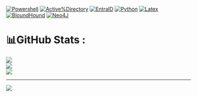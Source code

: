 <!--
## Hi there 👋

**olilaga/olilaga** is a ✨ _special_ ✨ repository because its `README.md` (this file) appears on your GitHub profile.

Here are some ideas to get you started:

- 🔭 I’m currently working on ...
- 🌱 I’m currently learning ...
- 👯 I’m looking to collaborate on ...
- 🤔 I’m looking for help with ...
- 💬 Ask me about ...
- 📫 How to reach me: ...
- 😄 Pronouns: ...
- ⚡ Fun fact: ...
-->


[![Powershell](https://img.shields.io/badge/Powershell-3776AB.svg?logo=data%3Aimage%2Fpng%3Bbase64%2CiVBORw0KGgoAAAANSUhEUgAAAGYAAABsCAMAAACvmjc2AAACHFBMVEUDeL0EeL4Feb4Geb4Her4Ier8Je78Ke78LfL8MfMANfcAOfcAPfsAQfsERf8ESgMETgMEUgcIWgsIXgsIYg8MahMMbhMMchMMdhcMehcQfhsQgh8Qhh8QjiMUkicUlicUmisYnisYoi8Ypi8YrjMcsjcctjccvj8gwj8gxkMgykMkzkck0kck1ksk2kso3dqs4k8o6lMs8lcs%2Bl8xAmMxAmM1Bmc1Cmc1Dms1Gm85HnM5InM9Jnc9Knc9Lns9Mns9On89QoNBRodBSodBUotFXpNJYpNJaptNbptNcp9Ndp9NeqNRgqdRlq9VmrNZqrtdsr9dtsNdusNhwsdhystlzs9l1tNp2tNp3tdp8uNt9uNx%2BuNt%2Budx%2FuduCutyDu9yEu92Ivt6Jvt6NwN%2BOwd%2BPweCQwuCSw%2BCTw%2BGUxOGVxeGWxeGax%2BKdyeOeyeOgyuShy%2BSlzeWmzuWoz%2Bapz%2Bar0Oes0eet0eev0uiw0uex0%2Biy1Oi11em21um31um41%2Bm62Oq72Oq72eq92uu%2B2uu%2F2%2BvA3OzB3OzC3ezD3e3F3u3H3%2B7I4O7J4O7K4e7L4e%2FM4u%2FN4u%2FO4%2B%2FS5fDU5vHV5%2FHW5%2FHZ6fLa6fLb6vPc6vPd6%2FPe7PPg7fTh7fTj7vTk7vTl7%2FXm7%2FXo8PXp8fbq8fbs8%2Fbt8%2Ffu9Pfv9Pfw9ffy9vjz9vj09%2Fj19%2Fn2%2BPn3%2BPn4%2Bfn5%2Bfr6%2Bvqm5LExAAADTUlEQVRo3u3a%2BTtUYRQH8JkpY8toYZLSoqKU7mhTTatIaVdpEW2kkqVFOyMpGZVIKqmMqAlpzPsPFo88M%2Fd7mTO8x0%2F3%2FDrP9XHvc9%2Fznu87Y1CmpQw6ozM6ozM6w8EYMyqb6ouSmJmUFjFc3tIITiarX4xW02w%2BJsMjxupVFBcT2yt8qs7MxFwUfnXLyMM0%2BjPiCg%2FzRsWIPBamXM14D3Aw6WpGDG7neKFrwHGvY2Diu8FxLWXoAhsGwPkQy9DTdnvAaY1m6NBHgAm6HZD2mwJ0bhvlM8pVdK4xMKa76OTJZ5QQBzDeQwyzQHTLlNoBeeSwfgSnbz3DZLP4Gzi9yQwDVKobnC8LGea0dGw77TEM42C2FxxnJMPUeRqXT61ZPqMUoUOaQoJkjBrt4DrDqB76HJ2zDInA0orOcYbgEdcJzFAmQ75J6gXn91aGGLUZl%2BnPtQxpLQuXaXciQyg8g69B5wKG7FmCTotFPmOsQqfaJD9Jh71E5wRDYJ%2F7Hne5CIZzgQTcTXdyHD%2BkDamZ%2FQxMHDbRFfIZOwaSB9JfAVMhPDHRFiObsdbh69xklb087S5UboZJbjYz8vGB%2FciW3aHjGzQe2BLZ%2B82eHswGxSGSd8%2FQYrwV1w7ZI8fytxrzoFX2AJXzC5A%2F%2BaQQGgQzqxJv5TMx4tCZNe2oVFGPJcnMYRxn%2BnNlpzXLHbyVd8mKZMaGwVNUhEtO0obcQewuWbKPH2Ke4K04E2Sf2Wz5qtFdZko%2BgdJqx1122cd28S%2FwgTmCPrQLxOzVyBgnJ7MTGoJsxx1pk9rVJ2ASm1G5N8kvPcZnctxT6S5EJlKjHbetUiQzKTiIi7J%2Fk7ghs9IxQT26vCwIxnAM27F7%2BLuBcDxjV9VADpmZcx8vbx7JluUiYHlsRGb1J7y4JHRkFPAGZkQ1jdnXh%2FkoY9xkq3E7URTmIP7HjYtGPyujMCKVwCT2Qzu%2BNNaOK0iMjcDcgGHPpx0XUBTvPALjVF301HfYs1EYJ%2BUV8N8pPef9s34NgdlFYY76nf9uVH0a2xZQKSQtT7PP0PcYn3LkudddPeNXx0M7sdnY%2Fi%2BbgVMSf0uAf2rb9xHl2UpF4WSU%2BRfqG0o3KQozw1E6ozM6ozPTUn8BmPCR7s2sJSkAAAAASUVORK5CYII%3D)](#)
[![Active%Directory](https://img.shields.io/badge/Active%20Directory-3776AB.svg?logo=data%3Aimage%2Fpng%3Bbase64%2CiVBORw0KGgoAAAANSUhEUgAAAJsAAACcCAIAAADnBk5jAAAcE0lEQVR42u1d%2BVcb97Wff%2BL99M575502ZjHY2MaA2BHgpFvaJK9J%2B5q%2B5rVpGrNvxmLfJHAS242dxokb22mMVkASEmgDvOIFY%2BPYwXjDxuANg%2FHKZnbe%2Fc6wCDQIzSZGCnN0cnwUIc3MZ773fu79fu69WND2Kvd%2BCbarw%2FP1r39SF56ng3%2B7%2FfVibg9naG51tMQUnKWNKjYAtG4PqpsjGpKliSk1h2RrBfDvbG20xBycrV1F1GUXqEgjFJtCc%2BeNbUhOdZTYGJylXkXUJe2tsMQYttDMEj4VYHZj24u5K5yRRbVRRQZb5OCdsIKayMJadwUVc0s4IwrQQgxaAjP4QLTYFFFY45agYm5IbnOqgQ0FZ2nsu1hgSW4Zz2BuR261BLld9pMAeWypORR9Ur2KKG%2FJrTpGYg5zbOUhh5qniy1bZjWvIrqi5FZsDC%2Bg4B0J6hvjXtQXcxc4q4DcRhYDuaXDioXFBrcBFXMXcltDO8oEW42ob4Ee%2FrGKKF8yt7FlFibuEIEqMYXlVrvBSsXcg9yGZlcz%2FB54ICCeCXF96ou5AbllZUcFUd9cHVrrIs0qoitmb8FURrCXzyP8cYzEJFhFdGXYUFEtvNj1fDPUt8TouiwJc2FyC4uJg%2FsOXx5VAnGtq%2B6NY64IZ3ieDsUqnC0jIusb5ppZX8w1ya0lhGMpQjAufgh1QcED5nrkFm50DueB46yKxeRyDtXFEAVjG%2BYs9ReeytcLxcZglwIVcyH3GckBuV3WJEQW1iDq6zoOFXMlcluyApskiPoWGyNcR8WCuQScobnckltHUhmuovV1AUSBoQgl5uCslaSdwVlqYakJZ2SriDJPoJeaw3JXPjQMJgTcvM%2F68hrRYHznMiyfF6K9GcGDxMzzeAbjs%2FuMKjZE8CkbhwhaYW0UvwUPGG%2FhjCys5WHYgE6s2MBnATfGTzjD83W8dVrBIl5TX4yHcIY5IKF28BWQWbkxXbU%2BRembrPBNUsB%2F%2FVKVm7dVsMLXnJCMdAdEg%2FF9j5AcRioTgahqY5rKI162Pk0lLNS%2F85nl%2Fb1H%2FvTlsf%2FZ0%2FDLMlPA9irPRBmgG5hZST%2Frm6ONLbOEZGlXEV0m64Yyt3n0DRpgCevSM0EGlKpMf7nxRs%2Bj%2FpHR8cmJqenJ6enxqamB0Ym2B88Pn7r1h71HvZOV65IVAtq2JA9cA%2B%2F2xjFe2Vuh2MikwAhfmkrvZEW28nzXs6FpuwdgbGh98MsdZo8EWdD2SrrUtwbOmVe2F%2BNVrMLk7gCc4C%2F9M6sqz3dNO3z0DY6mS895JEjpWWBEfUuMvKK%2BGE%2FgBCMJ7pM%2BnNurgPIEitSNN3unqR9F6otr4qVM9vj4Q30xXsQqeSgXw4Tcbs6oWJeqqmt7OE3rmJiejjt0GryvgCn1XUV0rj6QGWn0iJfuMl6ZZnD09I9EF9XAQqef9WV8Fe6AKCHnCWFWngDu8%2Belxv6R8Wlmh6KpwzNBzkjwwAMVC7ai9rZKWEKtPnCJBSr79kT7NONjaGzyV5%2BY4fmg7z4KaiJXOnOJrWSsUmyIZKwy2ZReEZqjvbdcrOLgsdfUBs8Hw6wvaUcPN0eUUJlEs1GKuzZJ8cG%2B49MsHafbe9elqWjnkohLi5GYVrDDA7YicOLZFnZcDhBUseZ7thDtfvkqqkAH654hOUCZrxXapV8BREOytTESM1sSakD0wLEbbCE6MjH51qf0Xak19WWlBtIFEJ3RqrO3awGIHm68xRai45NT7%2B2uX5eiYMEO5epiSy3Ob9uBOZvcio0RBWzmzADRrxqusYXo6MTk259ZmCM6zxUkZieXGGPOdJ9IZcK2hNorQZZbcYEtRHsHUJ5hY3oFawSwyCAsNgrcD9HZbQr2JdS%2ByYrf7zkyOcUOouc6HvulVQQw4LokWl%2FUtsN54jfMOXCijpkSExcFJJszKgJF6pu9%2Fawg%2BoWFUTwaZK920UmpfMwJcIZka9hSmZDnjBJk%2B%2BpZcKWvxiff3lnHihMlSeUDvXcKS%2BIcUVxlYgrhcl%2FCLxXldV%2B%2BYprXPXGjxzdVyaLJtaaEoTk6Th9rJyFKNH9ygsGBZVp%2B%2BjZDRDUXun4aJ%2BWQSSDqy3kxFsapvRWWGJ3QxlYgqlqbKHtDYhwem2CC6LOh0V9%2Faoavgi%2FkrmAymuNUPsYdnJGFRKM%2BzuHclKHySlJ8WX91gjHlbe584pdRuSldJeDstoDRiuSS%2BmIcnXcY3vyC6%2BpoJBVLV3mnKP7V2M5WSCo92wE2PHBbJWfnrMEF3FxlfTFO4MytxmMVDddwbkhT%2BqYoFU13plk9ijTfv8aZQw2abdaMzyxRuwCiMyoTjkU3AKdfinJ9ekV1y11bSCanpx%2B%2BeLUscu29%2Fefv9Nm%2BPzw%2B%2BcFXxz3jpZw51KrQ3OqYUk461mGsP30x3Jd7wo2GqHFTZpWlrZskNzs1na06H16gv%2Ft0yW3w4YnJr45cF2Rr1qaqVGRLvPvF8BaxwSdJzh1LCs0j5pTwGFHC7XPdrQtusU%2ByIihL09jeS8ZXx%2BIOnQabuWar9E%2F7jo9MTNp%2B5kLnk9993vBavHRjmgq54SSFsqnD9mMX7z7z364Gw84dS4ooMrBOfTE2YxU2VCYOBCry8AJdy92nthjcezb03p6GNbgLBBgA112G1ikr%2Fts%2FMr7HcnVDRgUKUeaocprKJ0VZfZHEesObwKI3Z1RwFxFEsR3gYaw9boW10Rw3fIe775Ugiy2pvdb9wvbuX3344g2JwcvK%2BfmlKoFS9g2Ozn3mmxPt%2F%2F7hd%2F4QnIgWMqxUpV9GxbHrPbZfC08AYkmZ3FFfNbsd6zCWYhW9EJWzaziFE6jKm5%2BaO%2FoGbe97Y%2FvjkNxqWL7WUIFRjS7S9wyMzCfi6695kGnn8QoLRVC25tL9Z7YkK7X83Gtx5ZxS32i8Lx4roGLM4UTd1rhv1Ae29L09Rx4%2BHya1jRsyKlGV2UIWA4jGFNf0WiG6%2F8h1zwTZku45SR5dXNP5ZPET8%2BLV%2BLt%2FbwDzwCn1jZawk%2FXFWCG33NbGZiKP%2BJf9J63t59xx6GS7T4oC8Reb222L6D%2BXRpS4swDb27vqn9j8EMAcWai3fWhYzcno8bJ29UoiGoyXe3JKbgMzK38aJ00pbxoYI2Gtu4xXPBLki%2FyiHUS%2FOWYPUQJUjzjpX79pfDWxOKF4tqMPLAF8J4fUt7CGedsOjBG5LTFGFhk4qgsQ4LvZEGPkV7WM2%2BRrRyen8qpaYO0GZFQudYttET24HKLE66dbpXmVLbYPkKq50zNRzi31ZdyxDqP927MTc9Qc8SD%2FjAqPBNlOY6vtnQXHlvCvM7B27UulbRH91jFE4WvhSdpHJkgDq4BTXy63k0sZzVLA6MEJlhbt34q4ghPA8EpW%2FJNMiNvT%2F%2BqPXx5z5LbaIvovxxCFRQ%2FPE0SimpYu27rE5PImrrO%2BMWX0qQlGx4fn4q1puKmsQwnbVOW6NBVp%2Fv1O38BvdlogAnHEmZGs0RM3PRJkDtp8YFsbt1WC%2B1x0Ds%2BB%2Bn5ezyX1JQZu0sz6UkY0JEsbC7EKN4l4lLBNVvhvrzJdIantbXv4Iqak1vFbaYvoocZbDiI6dzIRBbrbNhFw19NBYVGNL5dZX9SxrpRORyeM6i9xJ2sjMnyhedVNHST7IbBWUA6Byk0ksbqnbnkmyCidEjxAb%2B2ss41nmjufbMxEySbuqC89wQNGldyGF9RyBCfcuy1iw1WyDJ%2Bx9YF%2FZhXVcNAW0cMUEZ2LZz4%2BcGrURiBRffGud7KCb9QXo%2FLIGKJKuJKHg2t8Z1d9F9n%2Bl6rpDrhVcK5UTZwtouXUEZ2JZ%2BKkJdpLtue278i1NfHSQM6yvvASUsz6Yo4Gv%2Flc6dhQqBAn%2FfP%2Bk4%2Btbv18lufYTVgHKK6n7rFsEZXSRTRgW%2BWaeNm3ZNqX3IoLnFNfPCvnYP0M5iD1EorpZx0Bs83bKiAe2LytMjBzgaWF9%2BHxz1Q0D5KlhHabrqxJkPmnV9AjILaIyugiKkDF5CqfVGWdzR778MTkX%2FafXLME%2FYZHAf5wY7pqU3pFwDZ6LZOqQqhQ3%2BURJXo%2FU03EC%2FAui77JCo94mS%2FeaSgkRxuwHW1Wwz0FjwiXB4bUI1H%2BmaGVVFaCxD7xMvBStO28LaIKuojO6WCCsrVXHi729GBdIKbytAIVxdMJMu8k%2BebMyoj86uhCfVhe9caMSs9EGZA7eI4pPaNzzZodSQBgDmz0EHacGpw%2BSfJ1Kcrf72nY13DtaFs38J3bfQM%2F3H9uunx%2Fl6H13d31GzIqgnO0qnOdpDKfbfLm17ZK4Zlg4rZJED1NH9EZNp4k%2F5nE8OjlYhHT3adDb35i%2FsnH5QCkZ6I8qkC%2FTXZOe6Hz0t2n958N9b58BR84f6dPevr2h%2FtPQpjrnSij5H3nR%2FQtZ3uxZcktpYk5hCGFdfmHL44cu9o9MUUuoAXeePnes64ng6QZvq0HT7OyyWyLqPIMI0RnqG880rsM2bgJgDntcFN6%2BVldS5ct5ItkMVsPnvJKlG9Kp8APZvomLqf1xZYr9zRQghNOcW2yAvzfCC0x9OPBkf%2Fdd3wNS0TDFlEVY0SJF9iPbBXTolXgWevTK0j3Ae1ofWNQ1tce9cXsZG4plXviuVAk2JGf6aB3hY9eDr%2F3ecMaxzJ89BCtZAlRgp%2FvO3KdIag1rQ%2F80itgGVAUPNijNZid3VdKKhO4SDAjtLXtd%2FoG3tld78GqRNYW0QoGXcUWvYC6Q1il%2F%2F4eUwn%2Fmdvgdx33qTOCB%2FGSCUISREOz8e7OVMitAO%2BHIFI0076wT2t%2F%2BI%2BPvmM3TUpidfENTra2b4Gr%2B2dWNZNpuCkdKd%2Bd8aLSZBKnvjVLFaFgJAL%2BMgtVCTUEW2DcHZGxL1m7eb1nXaqK3dpNEqvLHqJziehf7TC%2FYNaSsL13IECk9qeSTSSam5FmfbFFz100rVaxsECLNReZNRKaemdnHcSpnCJadZ5NRNFPpKsiC3Q9ZNkuSkeWopl6whmBahuJYIsk1OG01MDeSQoINBle1eemK%2Bz2QECIFi1AVHO%2B0yuJTUT90lQ%2FlxhejowxvPb6Kw%2FXJisDKTZXR8M0AdSFBhVbEMDSklAHbKvcnFnVaqN0pWx4rz3yTVEGZrKMqHW6WMs6oqnKN3eYhkYnGF57R99gSI7Wn%2Fo2zkw7W5SgVc8jSsw6h%2F9BTwMG5BucaBfj7pmdT4bCcqv9qVB5R6yuNaLVgCgQS%2FYQXZ%2BifOszy8j4JMNrf%2F5q%2FA2xYQP1fs049dVZa30xgtwyafoAvgRJ1%2FuZ%2BpLBsYlf7jDR7kJNimjsQkT1Fzq9WUXUN0Xx3u76Mca15cCtflZq3EDr2lG0mY8aoRLLFCNmRjHpsQ6IRhXqmRDdmXTu2MSbn5jXs47o4DyitWwj6pOk%2BODLY8zbY917NhyRT79n6Iw0Ey8jw8C1hjJTmYD1D87WtPcw7RHVPzLxizIj62u0zxrRli7vJDlbrhqilzVx0q0HGplXlZ%2B99Xg9476%2BEcVGYElYzI46hvvYcB7rU1VnaI3lWIDo8FhUXvW6FNaUOxvSVFsWIlpz6b43g%2BFatsVPnklyzYUu5oh%2BfeQac56PytxKLVhEvh5VCTIrK%2FNIkB08zrTJ7cTU9E7DD2viZRuoC1DsIPrEeo1eBkSVrCDqES8FPmhufcgcTuBV733e4MssFse9qT4GECXa1DBsYQxn87s9DeNTLPRbVDbdCcjSeLGRTwdEXy%2BueWqFKATNa5khSrTzgMfu4wONd%2FoGWGnkUd%2FWzdByEO2viM6L2FyzmpgyS2iujp7Fg9AYogLlOXZ6lrQ9fIFU8%2FFSStuHpIi%2BUVzz3ApRyw8PfOgiKsD9i2e8NCRXy7y%2FmfX2%2Fm931TNcoFHFxqgiw6KcEVKNAMi0C82AhpAqNugdY1PTXx25vlmk9qQ7po5A9GcLEW1ovU8PUeQ1U5UeCfK4Q6dvPe6fZu%2F4tOYHJh6UmByEK0DJ8rooASExIxJMPdUA1%2BybJN8iNpDWYNM7rjx48eH%2Bk%2BCk%2FWh5VmR1xYbnw%2FMpuqNXHvhSRBSNv0RCQClEaJXNnew2TipvvOWdpAigNeGWsKyxZZbwhZPrSXbThLCES4z07BJEe7Fiw%2BX7zx28pJu9AwWVLcnfnbnY%2BWSpz8jPdkQU6OGewp2lhCswrNdLjc%2BtNkaOXu%2FxpRIkwBWtS1aAk8uUN9sZKXPn6WC26vzf%2Ftmoaup4NuxojheM0NpkhT%2BtjnWEliwWqT61S2bqFwsYJCYaXImofQ%2FM1pSfuW1%2Fh6lvaHRv3VVBthZCOuCNGzMqs5TnbywR1N59NiRSNPukKH2oZGU34F1arbe6Tt7ocXCcC1Hu%2BFqc9BdlJsuVJQktUEHwqWF51fBJYHNgP9%2BQGA6futVvN9MLZizlcBPYHvgJGrYHngC0lSY2kTbsxZamwjqwwKHUJ5rN1Aomyt%2F%2Fx1HtBaShmlzYlfjy%2FWd7LW2vSwxw%2FQT3QXqzjArANTBL84n%2BMmmzBTiOX3%2F0zq46og%2BRIzcCbPUvFs5TO3Ozxy%2FNoV3YtYny9ekVZfrLT4eWXHPXu2ecAhFuCWYzvfDOm5%2BYIZy72v0Cfn1sYnJ8cmpkfPLRy5HT7b079JfD86qBH9AkaCLUMAeNfRJR1wLiE9ItNHusZ6LFCrgKC3V%2F%2BsfRjPKmbGVz3IFTb39m3pyJJp3Z5oYI4Rks2agC%2FdfHbjwn64A8OI56hQXnaD0cMMLwE78qMw5aIdp0%2B7Ffur029MTjCMHJ7%2FccOdfRZ2dpftt4S5C1JHEDXBFmIjU8Uu%2Fuqvvd7jq4cGGhHn4d3t9Ii8PPSbHtb2Avr9eNEZuAHNMecQFn75uk8E6QgVFCD36KcrNdaflswIfMnaLpDqmmsL13IK28CSJL%2B0YY2OmbZcah0XlEz3c%2BAfNOqm2H3w3EB4ALsjX7j96wo2UE3%2F%2FRN43wUG5cTsYHhgfVwqYofFMUcOFwKwLoz4JHrnBLWd2yNTCYY%2BGOIVpiEYicOoxmHW6%2B3v17g6n1AemdPXbt0W931wP2S5X8wU389WfmYautrkudT%2Fy3Vdo%2BUgJiVSXK4w6euv7opR0XKG%2FqCM7VsiIopNwATIJ4EGuVTJEF6BtDnD4GF1Yh8Ps%2Ff33i9K1e0oaNB47fDM%2FXga22LT0AkN7ZuWDzsvXB84Dt6s1W0QIhGYc%2FjymuVbfYy9ACO0v67gztUIqJRA0cp7DE6GCPBIwSXUYVE84dWE1karwTZcBRkw%2BfvUSmlLj7dCivsgWIDHwMvJrAapUv2ry88eilIEtjLRWAJ8YnVQl%2F3m1XBa%2F%2F%2Fh7Eox54YaEzn%2BkQvOiI0vhLjGKGAmkgnNB6njTMB1u3KbMqv%2BoiaRKjqaMPNcXFy6QEs9nm9784au0QO58MQqRBFLshFhYvfXtXHYQ0dmX%2Bo9nK815JwAAUzl2aeGq2lHLLQMp9GIJFKK8kpJWCYKclTrw0NFf7ubntsU0l%2FRQ%2BD%2BLnZUawokCvYP39df%2BJRfBsKakFvwvAB4jUX9RdHbA7rODkzR7i21BNlXPhhBADz7RTno5Is%2FsN2AHgSs4f3Bc025seAozXxQaI7m2bgz0bHvuy4ToYyX%2F74GD8wVPTC6Ph2OLa%2F%2Fzo8NaDp9q67aWgX01M7jS2%2BqaqfJPlAqdfY1SJIYZum0D6HaoIt0p7u4a5f0WxfLwM6G79FRIyDH5xr6VNf2lBFQNY4GLtJcXZZSpzgO6%2B%2F4%2BjrwHbyqhw5tKc3bU2C4vpd3Jj1EUOb7tjDi%2BoWcGx1QQZ%2FtuBxpalM8OUjqoLXYJsrZdz45Og%2BblNFobTPDHmZAxAjSpesVnkBBkGAPzSK0p1lwcYFCyMTk5Jqr%2BHqHSDc%2BOT2QRCDapPYdw6mZWOyVVCsSlawvl0l2W7SQET7qYrSRwam0iVNv3k48NUd3hYTCCw0qMYY5GbIVA57ptsV%2FgjyydruOngoW7u%2FK%2B%2FlQdmOvu0UWtHsUlYYgriT1fzBfETsht651tg1Isls%2FIqAwXF4cZ2oEJOZnn4AHdLlJUCgUeIzrjVHJTjYNghlsbLK1Eef%2BgUE0J0o6efaskf8wUQW8bmzAFOEMXNCBLpO5kreSbKqpqZ6tYSDp32ZrUW0T4PgtXpSOZ95REleApe6WZ0TgoCDX7OUt%2Bwu2fiyKHAC%2Bg5P2E0k9UcI%2BGqOzGH0yqREKYMHkMd14sV7WzvMA2OMS35O9ve66DCgVlLOIuw2CgQudS0yjnF6GwKgluu5JOseH%2FvEcb1YUgnDK6Uo16csyNA8DmVIhecKLugW4vEFMHZgAIibfSX%2FSeZZ4uuPXoZlKXhAtGZpCnasuY8aYo5h7kIS4y459BwhOj%2F7TvOHNFLXU83baukp561b6twEYjZOawCcxpZjyiojeZmLum6FOV%2F76xjXpbb0PYQV9yznXmfEWo5ifZjTvuluZEFYWwPPN6UrgrLrb7HuG3AvoZrnqy29sCle%2BYI5%2B5kOA%2FRmYvMwus02B5q6ZWk0JONm3T8mJye%2FsMXR31Zar%2BDD4xFgufwPJ2Tky3ORnQms19iFKK%2BAax951ogR1%2BfYGJ2j9%2Fo8Ullp7SUqKGP4X46IF8QndttQH21WbpmpC5LkmvpLtOB0Ym3d9WxIlcQiPCdKDHng%2Bn5heh8YnNHXThL4sINqargHJrljtsVzaw0x8J3iy2RTk9r8wLRWdm%2Fli0VBFHuGF1cc7WbAqjjqH36RYCTIcUlEgg0pHtuhahVZt%2FMpBBjUWVcaF51%2FdVuR%2BB8%2BPJV%2FLenmY%2F3mJHuoS3rasFK38%2BVR3RGNl5kiC5lIQbHW5gofVNVEt0lO6LqkckpTcvdLWIDC%2BGKSE3kTwQiNR9uJi8QXZAny2U6bni2V740uqimTHf5xM2eR%2F0jI%2BMTr8Ym7j8fbrzZ%2B1XDtXf%2FXu%2BdjKqLGApQBCINnDPKvG9X8%2BRO8gVRYqWG5epiadc32nzbhjSVRwIqrxAW6t%2F61PybHaaIfN16eDMe6e4ZO051SE51bFldxIpKIXmN6FwKAvhFZBFrG%2BbgIzelqWA5rk9VbkpnZ7OMqP2L5nqAuXsgOpfZj%2BYss88cTrykwBSSpeXh6fEUUUK3QYgLBXw6MXwYvTGq2MDP%2B8ZfRIOs2qKteIQ355hx6Z6Zb47TZRAlXqF4ASXrmX3atX%2Fh%2BXo%2Bw%2BkCiM6kIMQm7kafOuQCCnHpXraW%2F7fLBRCdJyNi04rUN0YVo6J5niQQ3ARRK8myxZn1jSjzXmaJKjLw3NK6JKLzcjqn1DeidAdynBb%2BO04XRnRe8ioxR3HZNoDo5R%2FDywSCGyI6p4KIEnNU36iOKDLwNr%2FhnojORavRpSZ2xYVE170IVovFVhGlHCOyVd8IDweuede7nKV1E0TnxYUSUyQzzT4x%2FzGmrC40V%2BfScLoDonMpCLxMmkEOWWwKcYUEwo8C0RlBJWplQBkVomg%2BqsQgcIv74D6IzllOfGKYo5YTte0Hi11Y6%2BqW1j0Rnc3yALtZPp%2BOj3MEqmwJz9O7E5xuiCiegoAIxACucSlxISHdi2Wp28wqos5yq0W15Ol1ERqFjDoKuGYC4UeK6NxCRMhZLUS8PNnsWpn3VURJUhChuAoCdR8udfkEwo8a0bl1iXRopWZEg7O17g0nvP4fl92I2Ac11%2FsAAAAASUVORK5CYII%3D)](#)
[![EntraID](https://img.shields.io/badge/EntraID-3776AB.svg?logo=data%3Aimage%2Fsvg%2Bxml%3Bbase64%2CPHN2ZyB4bWxucz0iaHR0cDovL3d3dy53My5vcmcvMjAwMC9zdmciICB2aWV3Qm94PSIwIDAgNDggNDgiIHdpZHRoPSI0OHB4IiBoZWlnaHQ9IjQ4cHgiPjxzdHlsZT4qIHsgZmlsbDogd2hpdGUgIWltcG9ydGFudDsgfTwvc3R5bGU%2BPGxpbmVhckdyYWRpZW50IGlkPSJrOHlsN35oRGF0fkZhb1dxOFdqTjZhIiB4MT0iLTEyNTQuMzk3IiB4Mj0iLTEyNjEuOTExIiB5MT0iODc3LjI2OCIgeTI9Ijg5OS40NjYiIGdyYWRpZW50VHJhbnNmb3JtPSJ0cmFuc2xhdGUoMTk4MS43NSAtMTM2Mi4wNjMpIHNjYWxlKDEuNTYyNSkiIGdyYWRpZW50VW5pdHM9InVzZXJTcGFjZU9uVXNlIj48c3RvcCBvZmZzZXQ9IjAiIHN0b3AtY29sb3I9IiMxMTRhOGIiLz48c3RvcCBvZmZzZXQ9IjEiIHN0b3AtY29sb3I9IiMwNjY5YmMiLz48L2xpbmVhckdyYWRpZW50PjxwYXRoIGZpbGw9InVybCgjazh5bDd%2BaERhdH5GYW9XcThXak42YSkiIGQ9Ik0xNy42MzQsNmgxMS4zMDVMMTcuMjAzLDQwLjc3M2MtMC4yNDcsMC43MzMtMC45MzQsMS4yMjYtMS43MDgsMS4yMjZINi42OTcgYy0wLjk5NCwwLTEuOC0wLjgwNi0xLjgtMS44YzAtMC4xOTYsMC4wMzItMC4zOSwwLjA5NC0wLjU3NkwxNS45MjYsNy4yMjdDMTYuMTczLDYuNDk0LDE2Ljg2LDYsMTcuNjM0LDZMMTcuNjM0LDZ6Ii8%2BPHBhdGggZmlsbD0iIzAwNzhkNCIgZD0iTTM0LjA2MiwyOS4zMjRIMTYuMTM1Yy0wLjQ1OC0wLjAwMS0wLjgzLDAuMzcxLTAuODMxLDAuODI5YzAsMC4yMzEsMC4wOTUsMC40NTEsMC4yNjQsMC42MDggbDExLjUyLDEwLjc1MkMyNy40MjMsNDEuODI2LDI3Ljg2NSw0MiwyOC4zMjQsNDJoMTAuMTUxTDM0LjA2MiwyOS4zMjR6Ii8%2BPGxpbmVhckdyYWRpZW50IGlkPSJrOHlsN35oRGF0fkZhb1dxOFdqTjZiIiB4MT0iLTEyNTIuMDUiIHgyPSItMTI1My43ODgiIHkxPSI4ODcuNjEyIiB5Mj0iODg4LjIiIGdyYWRpZW50VHJhbnNmb3JtPSJ0cmFuc2xhdGUoMTk4MS43NSAtMTM2Mi4wNjMpIHNjYWxlKDEuNTYyNSkiIGdyYWRpZW50VW5pdHM9InVzZXJTcGFjZU9uVXNlIj48c3RvcCBvZmZzZXQ9IjAiIHN0b3Atb3BhY2l0eT0iLjMiLz48c3RvcCBvZmZzZXQ9Ii4wNzEiIHN0b3Atb3BhY2l0eT0iLjIiLz48c3RvcCBvZmZzZXQ9Ii4zMjEiIHN0b3Atb3BhY2l0eT0iLjEiLz48c3RvcCBvZmZzZXQ9Ii42MjMiIHN0b3Atb3BhY2l0eT0iLjA1Ii8%2BPHN0b3Agb2Zmc2V0PSIxIiBzdG9wLW9wYWNpdHk9IjAiLz48L2xpbmVhckdyYWRpZW50PjxwYXRoIGZpbGw9InVybCgjazh5bDd%2BaERhdH5GYW9XcThXak42YikiIGQ9Ik0xNy42MzQsNmMtMC43ODMtMC4wMDMtMS40NzYsMC41MDQtMS43MTIsMS4yNUw1LjAwNSwzOS41OTUgYy0wLjMzNSwwLjkzNCwwLjE1MSwxLjk2NCwxLjA4NSwyLjI5OUM2LjI4Niw0MS45NjQsNi40OTMsNDIsNi43MDIsNDJoOS4wMjZjMC42ODQtMC4xMjIsMS4yNS0wLjYwMywxLjQ4MS0xLjI1OWwyLjE3Ny02LjQxNiBsNy43NzYsNy4yNTNjMC4zMjYsMC4yNywwLjczNSwwLjQxOSwxLjE1OCwwLjQyMmgxMC4xMTRsLTQuNDM2LTEyLjY3NmwtMTIuOTMxLDAuMDAzTDI4Ljk4LDZIMTcuNjM0eiIvPjxsaW5lYXJHcmFkaWVudCBpZD0iazh5bDd%2BaERhdH5GYW9XcThXak42YyIgeDE9Ii0xMjUyLjk1MiIgeDI9Ii0xMjQ0LjcwNCIgeTE9Ijg3Ni42IiB5Mj0iODk4LjU3NSIgZ3JhZGllbnRUcmFuc2Zvcm09InRyYW5zbGF0ZSgxOTgxLjc1IC0xMzYyLjA2Mykgc2NhbGUoMS41NjI1KSIgZ3JhZGllbnRVbml0cz0idXNlclNwYWNlT25Vc2UiPjxzdG9wIG9mZnNldD0iMCIgc3RvcC1jb2xvcj0iIzNjY2JmNCIvPjxzdG9wIG9mZnNldD0iMSIgc3RvcC1jb2xvcj0iIzI4OTJkZiIvPjwvbGluZWFyR3JhZGllbnQ%2BPHBhdGggZmlsbD0idXJsKCNrOHlsN35oRGF0fkZhb1dxOFdqTjZjKSIgZD0iTTMyLjA3NCw3LjIyNUMzMS44MjcsNi40OTMsMzEuMTQxLDYsMzAuMzY4LDZoLTEyLjZjMC43NzIsMCwxLjQ1OSwwLjQ5MywxLjcwNSwxLjIyNCBsMTAuOTM1LDMyLjM5OWMwLjMxOCwwLjk0Mi0wLjE4OCwxLjk2My0xLjEzLDIuMjgxQzI5LjA5Myw0MS45NjgsMjguODk5LDQyLDI4LjcwMyw0MmgxMi42YzAuOTk0LDAsMS44LTAuODA2LDEuOC0xLjgwMSBjMC0wLjE5Ni0wLjAzMi0wLjM5LTAuMDk1LTAuNTc1TDMyLjA3NCw3LjIyNXoiLz48L3N2Zz4%3D)](#)
[![Python](https://img.shields.io/badge/Python-3776AB?logo=python&logoColor=fff)](#)
[![Latex](https://img.shields.io/badge/Latex-3776AB?logo=latex&logoColor=fff)](#)
[![BloundHound](https://img.shields.io/badge/BloundHound-3776AB.svg?logo=data%3Aimage%2Fpng%3Bbase64%2CiVBORw0KGgoAAAANSUhEUgAAADMAAAApCAIAAAAXjoaAAAAI1ElEQVRYw81Y%2B1NTZxrmD9hf94edbrvtekEQFUQwtLvbbae17rSzdadOp%2F2h2nonXMMtaC%2FIutIydqqLWrFSF0jIXQk3IUQRwq0CAYZLALknQAWCgIEk55KTfb%2FznZwERWrV3cmZb5jDyZd8z%2Fe87%2FO873cCdqap%2FXME%2BP4Tmep%2FyARi9TaRYnuyEm78C1lIgjz1quEb1R248SNkkWnqoNiihh6zorZng1DqR8h2pKgiUpQjU1alwRQUV%2BRfyMKTFSbzzz9bF6PE6vAUld9EMxXyTNZoMjsJ6p0MLaSawE%2BQRaSoticpbnWOut1uTf3ABqEkLEm5BjhsLgJ2%2FO%2BMhtMm%2BEVUmqrfPAPg8vXd2xLlwBysKvAgiEhVwYC4b02Ub46XBcXBKNoUWxQcL9ucIAPHCU9WwoTnaIoeP0tTrxdKL5Z3khQN4HrGpj86U7kxRrpRKAXZAgJYOyReDst%2FdOaGtnngeGFj9KWahCt12ua76fmG3Se1r4nVWxJkMHNznGxrogLv6vnUgMg0RAkAMo3PAjink6hsG75Q0SkuaBD9WKdvH2noGusZm4Hn7hUX43a7Hiw5hqfmm00TyjqTzjgaf%2Fn2%2BmgJkAo%2F%2BNTW7UWGQxYYU%2FSqWH2jddD98EV7b10uNLh7%2BpGZaFdVxpHY3JodyUpgfUsCIlvwLHUTlymIBQTlZvvIfdsyrMyiohA1XpoYN80BYkjCTZNuikJP4LmLYSdzn%2FaOz2apWvZklf%2FlxLXwZJXgWZBh8kAQb3x5fddJ7f5%2FVxsHLW7G9TAtJIkQ0JSLsDOkA2HimKVYfDS64SkkyCrj8EahJDRJ%2BUzIeHChIsXvDuSf1bayS5IcbYASADkBEMkBgieIOZpDhudRhOdTBmUC4%2FpB1xmaKN%2Be9KRhDVj7Y8gSTUM%2Fzi0XaXcRDrQ2UAJ5RtMr40sxhIOhSG8u4gnwxJOUfWbrrgxtcJzsSWSxFjJI2yixqmtkmludJhnC7s19HDgfcC5ymSGd6DmkHUwDTD6w8FVpHApLkkMePxMycNSDOXqS8NgEZDdiAtKL4FTpq1AMAkcTE%2BZcRgPuubC6MYuG7nHQBGz76ZHtYKtWW%2F8Ep1DeLJAYCZ9%2FKQQLpxefZxgr5UT8YeVSJENxm1xatu8%2BWRIcu1ZY10IG9hYmUjSaJtBinCl4SIKsh2VgSbfLV4ZoGhImzSUZmkZzuyKcLlCx56rvmYhMUUFdeRpkIPI3vyiem1%2FkyKBJr9xQGlHEsm3RZlvhJi6GchArsbKMUmxSIl2TPNmNJstr6ajL%2F3XIgOc%2FHpPEX66lMVuszMBYEQeYEoZpGZh866vi82Udk9YHXKWiSKRfX1%2BGgDrsXq0Ao0glHPcTMwt7sytWbfEf62dQCXZnavstVi5GsMVey%2FjUrK9faBoHXj5SuD5a%2Bqd0zfnydhKUy7rdCv2i%2BLJ88yKGaZhU9u%2FFio510ZInRQY2u%2B6YpKLlLv9z3aP3AoWS4wUNHFAS%2Fai01gR1FrYRGFv018%2Bv2VA1Y1OKoTih8GGlVsJFiYtD7LY7nNC%2FQFsl%2BIW6iWxMFRInu1zZCQ6Fo7Cw5BDl1f7hSOGf0zWWmfso6ykaPs2t7MQpDIb8tfonPoiE0w7W4LAveS3D90L5QKKweupvx9DEtkQZlBzBGsjCkhRvZ2hbkFNwF2hzd2ZJeJISTAR6B9P4NDaRauNwUKw0IhWZS0h8UfvgJJ6%2FYHMcyNFviJa0DEzx3LTdnZLe7tO3jy6AYiDzXPRDPUuerhMKF%2B49V0cGSvlbZgmBmjDUeEFbtjVBDo0rNt73T5cuOZAn2eyOD7MroEnEZ9Vvi1sZtuoTJCnON7x4qGBnmqrPPO2JHvXB1%2BUvHi546Uhhhqyeb6igT2FQxHHiuk4pfwryqQ0BD4US8ubIhVsMG4Lp%2Bw%2FePVWCyxxbqTTNvRYWMdNkMgPQSHaLUGqu6nvw8%2B6Re9DZAovQk8Xk3qKBHhZDeoEBpr1yVJKn6%2FJKgXSiPoWN%2BNyi7f2sMl8HWYEMHVWSlVVtI%2FibFa3Qukh9aqim0YPsZvswEIZbfthM7o1O7Kv%2FVDQHs0SyIZYZ73IhVtf3%2F%2F5gPtDJeRDjqROMi6ZA0aTdbn%2FvX2VgCKsjg7h8%2FK1uyeFgM4lRGfpeOJAfKkLhB9pAPh9kl1Os3CZnF17%2F%2FFoY228BGWV3BjGyT3OqMTIkixjpadUdjMw0Oh0olB6%2BWD08ZeVKMIopsl%2Fkf%2BCCLtexS7dgk4%2FNMwCXcKWGQU0pM7%2B4DBy8fuIaX0ahWHUMcdkDzT78ENAWJpK39FtYzVF7s8t529wmUu7KKLYuLrNqdR7Mqf7Nx1ei0tSWmQV4Mn5vbmp2nmszUZVz69qG4czGiyDg0SoeGCOpbB3is%2BG%2BzX68sAH7DdDwXbERP69qHVovLIQ6cehCNTIw2DVNHb6gf%2BFQ%2FuZ4dCKMQEd%2F5eDEDLYK8%2FScuMDwTmbJ0e%2F1wK4oz1BU0%2BtxOK4hSMyrDfa8vljFaQHEJ99V%2BR5Jvq%2FoAEwCFDhZ%2FA%2B1XIFkyJxSI8yPEqt%2FrO7GOW2Zmc%2BUNX1yVvdquoZ9XaJKL6iftC7wP2W3O%2FdklUpret87VXa9qZ8kvScxcNAI9iuPRQYieCujWFHX%2B5W06URBY4a0cd9ZHU4pMOE3vrh%2BvrSdILhqs7hsj758e92xwt7xGe%2FyDgdYDxYa6HFPVtmUdZ7%2FtK57DJQLvvqPbyog%2BtGXbspr%2B8z35t788rrvi4vVqxMAh0TexJ6BA9ljMG6k4C%2FghlqZ%2Bp96LFJkklVdv91%2FlStcDBeX08o7QbEy%2FJVXjhaelDV1jc1WtY%2FWdJlruy1%2FP10GyGBsSVTANIggdAY7xU%2FWa0SmeV8dPJqL4cmKcyVtwtyafed0e7MrQe3vnirNKWvfd656%2FzndZzn6D89U7vDEhT2va3amqsBIwQVDEpDd8D2jgKs9yshfdUJZAzccwYFXWAkYBasLT1FtYhfGI9RDM9%2BEAlAAhMdzODv94hD8f95t%2B%2B9bd78a%2FwUTaOZaVyXTXAAAAABJRU5ErkJggg%3D%3D)](#)
[![Neo4J](https://img.shields.io/badge/Neo4j-3776AB?logo=neo4j&logoColor=white)](#)


# 📊GitHub Stats :
![](https://github-readme-stats.vercel.app/api?username=olilaga&theme=radical&hide_border=false&include_all_commits=false&count_private=false)<br/>
![](https://github-readme-streak-stats.herokuapp.com/?user=olilaga&theme=radical&hide_border=false)<br/>
![](https://github-readme-stats.vercel.app/api/top-langs/?username=olilaga&theme=radical&hide_border=false&include_all_commits=false&count_private=false&layout=compact)

---
[![](https://visitcount.itsvg.in/api?id=olilaga&icon=0&color=0)](https://visitcount.itsvg.in)
